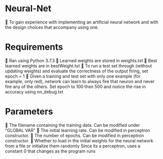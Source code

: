 # Neural-Net
 To gain experience with implementing an artificial neural network and with the design choices that accompany using one.

# Requirements
 Ran using Python 3.7.3
 Learned weights are stored in weights.txt
 Best learned weights are in bestWeight.txt
 To run a test set through (without updating weights) and evaluate the correctness of the output firing, set epoch = 1
 Given a training and test set with only one example (for example, only red), network can learn to always fire that neuron and never fire any of the others. Set epoch to 100 then 500 and notice the rise in accuracy using nn_debug.txt

# Parameters
 The filename containing the training data.
    Can be modified under "GLOBAL VAR"
 The initial learning rate.
    Can be modified in perceptron constructor.
 The number of epochs.
    Can be modified in perceptron constructor.
 Whether to load in the initial weights for the neural network from a file or initialize them randomly
    Since its a perceptron, uses a constant 0 that changes as the program runs
